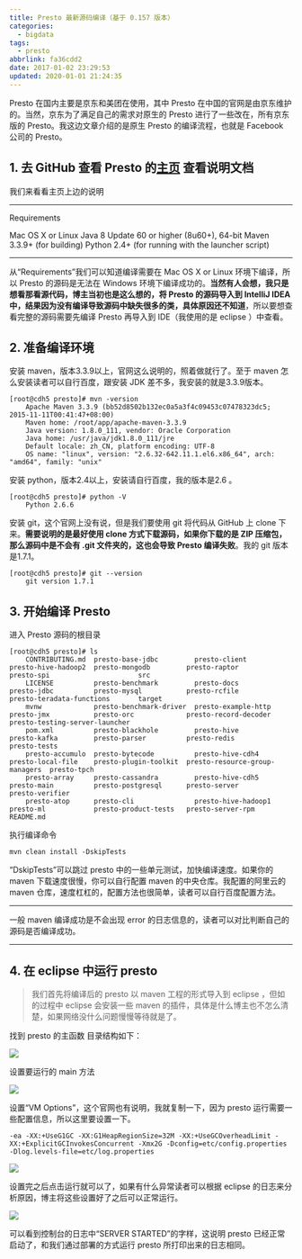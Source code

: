 ```yaml
---
title: Presto 最新源码编译（基于 0.157 版本）
categories:
  - bigdata
tags:
  - presto
abbrlink: fa36cdd2
date: 2017-01-02 23:29:53
updated: 2020-01-01 21:24:35
---
```


Presto 在国内主要是京东和美团在使用，其中 Presto 在中国的官网是由京东维护的。当然，京东为了满足自己的需求对原生的 Presto 进行了一些改在，所有京东版的 Presto。我这边文章介绍的是原生 Presto 的编译流程，也就是 Facebook 公司的 Presto。

<!--more-->

## 1. 去 GitHub 查看 Presto 的[主页](https://github.com/prestodb/presto) 查看说明文档

我们来看看主页上边的说明

* * *

Requirements

Mac OS X or Linux
Java 8 Update 60 or higher (8u60+), 64-bit
Maven 3.3.9+ (for building)
Python 2.4+ (for running with the launcher script)

* * *

从“Requirements”我们可以知道编译需要在 Mac OS X or Linux 环境下编译，所以 Presto 的源码是无法在 Windows 环境下编译成功的。**当然有人会想，我只是想看那看源代码，博主当初也是这么想的，将 Presto 的源码导入到 IntelliJ IDEA 中，结果因为没有编译导致源码中缺失很多的类，具体原因还不知道**，所以要想查看完整的源码需要先编译 Presto 再导入到 IDE（我使用的是 eclipse ）中查看。

## 2. 准备编译环境

安装 maven，版本3.3.9以上，官网这么说明的，照着做就行了。至于 maven 怎么安装读者可以自行百度，跟安装 JDK 差不多，我安装的就是3.3.9版本。

```
[root@cdh5 presto]# mvn -version
    Apache Maven 3.3.9 (bb52d8502b132ec0a5a3f4c09453c07478323dc5; 2015-11-11T00:41:47+08:00)
    Maven home: /root/app/apache-maven-3.3.9
    Java version: 1.8.0_111, vendor: Oracle Corporation
    Java home: /usr/java/jdk1.8.0_111/jre
    Default locale: zh_CN, platform encoding: UTF-8
    OS name: "linux", version: "2.6.32-642.11.1.el6.x86_64", arch: "amd64", family: "unix"
```

安装 python，版本2.4以上，安装请自行百度，我的版本是2.6 。

```
[root@cdh5 presto]# python -V
    Python 2.6.6
```

安装 git，这个官网上没有说，但是我们要使用 git 将代码从 GitHub 上 clone 下来。**需要说明的是最好使用 clone 方式下载源码，如果你下载的是 ZIP 压缩包，那么源码中是不会有 .git 文件夹的，这也会导致 Presto 编译失败**。我的 git 版本是1.7.1。

```
[root@cdh5 presto]# git --version
    git version 1.7.1
```

## 3. 开始编译 Presto

进入 Presto 源码的根目录

```
[root@cdh5 presto]# ls
    CONTRIBUTING.md  presto-base-jdbc         presto-client        presto-hive-hadoop2  presto-mongodb         presto-raptor                   presto-spi                      src
    LICENSE          presto-benchmark         presto-docs          presto-jdbc          presto-mysql           presto-rcfile                   presto-teradata-functions       target
    mvnw             presto-benchmark-driver  presto-example-http  presto-jmx           presto-orc             presto-record-decoder           presto-testing-server-launcher
    pom.xml          presto-blackhole         presto-hive          presto-kafka         presto-parser          presto-redis                    presto-tests
    presto-accumulo  presto-bytecode          presto-hive-cdh4     presto-local-file    presto-plugin-toolkit  presto-resource-group-managers  presto-tpch
    presto-array     presto-cassandra         presto-hive-cdh5     presto-main          presto-postgresql      presto-server                   presto-verifier
    presto-atop      presto-cli               presto-hive-hadoop1  presto-ml            presto-product-tests   presto-server-rpm               README.md

```

执行编译命令

```
mvn clean install -DskipTests
```

“DskipTests”可以跳过 presto 中的一些单元测试，加快编译速度。如果你的 maven 下载速度很慢，你可以自行配置 maven 的中央仓库。我配置的阿里云的 maven 仓库，速度杠杠的，配置方法也很简单，读者可以自行百度配置方法。

* * *

一般 maven 编译成功是不会出现 error 的日志信息的，读者可以对比判断自己的源码是否编译成功。
* * *

## 4. 在 eclipse 中运行 presto

> 我们首先将编译后的 presto 以 maven 工程的形式导入到 eclipse ，但如的过程中 eclipse 会安装一些 maven 的插件，具体是什么博主也不怎么清楚，如果网络没什么问题慢慢等待就是了。

找到 presto 的主函数
目录结构如下：

![](https://itgrocery.cn/2017/media/15778854788139.jpg)

设置要运行的 main 方法

![](https://itgrocery.cn/2017/media/15778855025192.jpg)

设置“VM Options”，这个官网也有说明，我就复制一下，因为 presto 运行需要一些配置信息，所以这里要设置一下。

```
-ea -XX:+UseG1GC -XX:G1HeapRegionSize=32M -XX:+UseGCOverheadLimit -XX:+ExplicitGCInvokesConcurrent -Xmx2G -Dconfig=etc/config.properties -Dlog.levels-file=etc/log.properties
```

![](https://itgrocery.cn/2017/media/15778855232958.jpg)

设置完之后点击运行就可以了，如果有什么异常读者可以根据 eclipse 的日志来分析原因，博主将这些设置好了之后可以正常运行。

![](https://itgrocery.cn/2017/media/15778855416967.jpg)

可以看到控制台的日志中“SERVER STARTED”的字样，这说明 presto 已经正常启动了，和我们通过部署的方式运行 presto 所打印出来的日志相同。
